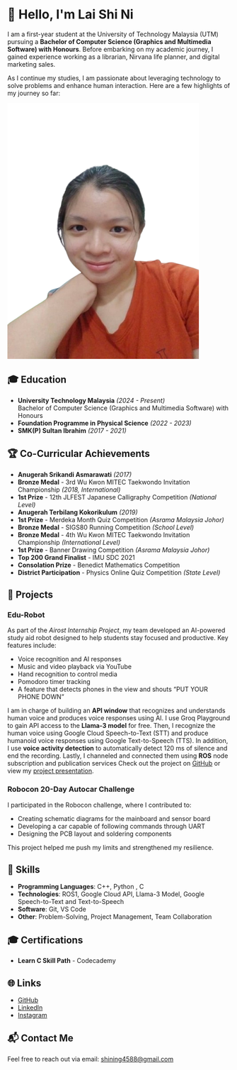 # 👋 Hello, I'm Lai Shi Ni

I am a first-year student at the University of Technology Malaysia (UTM) pursuing a **Bachelor of Computer Science (Graphics and Multimedia Software) with Honours**. Before embarking on my academic journey, I gained experience working as a librarian, Nirvana life planner, and digital marketing sales.

As I continue my studies, I am passionate about leveraging technology to solve problems and enhance human interaction. Here are a few highlights of my journey so far:

![Profile Picture](https://github.com/ShiNi0405/shini_eportfolio/blob/b804826a8338d0e33e8e497aa6d8c9d32f7d8334/profile%20picture.png)

## 🎓 Education

- **University Technology Malaysia** *(2024 - Present)*  
  Bachelor of Computer Science (Graphics and Multimedia Software) with Honours
- **Foundation Programme in Physical Science** *(2022 - 2023)*
- **SMK(P) Sultan Ibrahim** *(2017 - 2021)*

## 🏆 Co-Curricular Achievements

- **Anugerah Srikandi Asmarawati** *(2017)*
- **Bronze Medal** - 3rd Wu Kwon MITEC Taekwondo Invitation Championship *(2018, International)*
- **1st Prize** - 12th JLFEST Japanese Calligraphy Competition *(National Level)*
- **Anugerah Terbilang Kokorikulum** *(2019)*
- **1st Prize** - Merdeka Month Quiz Competition *(Asrama Malaysia Johor)*
- **Bronze Medal** - SIGS80 Running Competition *(School Level)*
- **Bronze Medal** - 4th Wu Kwon MITEC Taekwondo Invitation Championship *(International Level)*
- **1st Prize** - Banner Drawing Competition *(Asrama Malaysia Johor)*
- **Top 200 Grand Finalist** - IMU SDC 2021
- **Consolation Prize** - Benedict Mathematics Competition
- **District Participation** - Physics Online Quiz Competition *(State Level)*


## 🌟 Projects

### **Edu-Robot**  
As part of the *Airost Internship Project*, my team developed an AI-powered study aid robot designed to help students stay focused and productive. Key features include:
- Voice recognition and AI responses
- Music and video playback via YouTube
- Hand recognition to control media
- Pomodoro timer tracking
- A feature that detects phones in the view and shouts “PUT YOUR PHONE DOWN”

I am in charge of building an **API window** that recognizes and understands human voice and produces voice responses using AI. I use Groq Playground to gain API access to the **Llama-3 model** for free. Then, I recognize the human voice using Google Cloud Speech-to-Text (STT) and produce humanoid voice responses using Google Text-to-Speech (TTS). In addition, I use **voice activity detection** to automatically detect 120 ms of silence and end the recording. Lastly, I channeled and connected them using **ROS** node subscription and publication services
Check out the project on [GitHub](https://github.com/zhonghern/edu_robot.git) or view my [project presentation](https://www.canva.com/design/DAGYfGfkJaQ/q8vzPh1qmnGLJ8i2bdhlTA/edit?utm_content=DAGYfGfkJaQ&utm_campaign=designshare&utm_medium=link2&utm_source=sharebutton).

### **Robocon 20-Day Autocar Challenge**  
I participated in the Robocon challenge, where I contributed to:
- Creating schematic diagrams for the mainboard and sensor board
- Developing a car capable of following commands through UART
- Designing the PCB layout and soldering components

This project helped me push my limits and strengthened my resilience.

## 🧠 Skills

- **Programming Languages**: C++, Python , C
- **Technologies**: ROS1, Google Cloud API, Llama-3 Model, Google Speech-to-Text and Text-to-Speech
- **Software**: Git, VS Code
- **Other**: Problem-Solving, Project Management, Team Collaboration

## 🎓 Certifications

- **Learn C Skill Path** - Codecademy

## 🌐 Links

- [GitHub](https://github.com/ShiNi0405)
- [LinkedIn](https://www.linkedin.com/in/lai-shi-ni-6082801b2)
- [Instagram](https://www.instagram.com/0405shini/)

## 📬 Contact Me

Feel free to reach out via email: [shining4588@gmail.com](mailto:shining4588@gmail.com)



